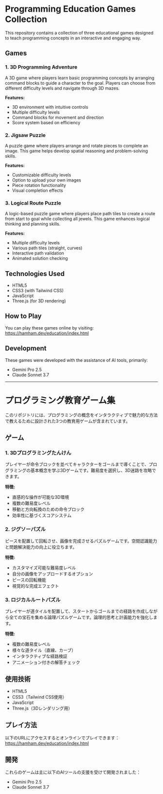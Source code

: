# Programming Education Games Collection

This repository contains a collection of three educational games designed to teach programming concepts in an interactive and engaging way.

## Games

### 1. 3D Programming Adventure

A 3D game where players learn basic programming concepts by arranging command blocks to guide a character to the goal. Players can choose from different difficulty levels and navigate through 3D mazes.

**Features:**
- 3D environment with intuitive controls
- Multiple difficulty levels
- Command blocks for movement and direction
- Score system based on efficiency

### 2. Jigsaw Puzzle

A puzzle game where players arrange and rotate pieces to complete an image. This game helps develop spatial reasoning and problem-solving skills.

**Features:**
- Customizable difficulty levels
- Option to upload your own images
- Piece rotation functionality
- Visual completion effects

### 3. Logical Route Puzzle

A logic-based puzzle game where players place path tiles to create a route from start to goal while collecting all jewels. This game enhances logical thinking and planning skills.

**Features:**
- Multiple difficulty levels
- Various path tiles (straight, curves)
- Interactive path validation
- Animated solution checking

## Technologies Used

- HTML5
- CSS3 (with Tailwind CSS)
- JavaScript
- Three.js (for 3D rendering)

## How to Play

You can play these games online by visiting:
https://hamham.dev/education/index.html

## Development

These games were developed with the assistance of AI tools, primarily:
- Gemini Pro 2.5
- Claude Sonnet 3.7

---

# プログラミング教育ゲーム集

このリポジトリには、プログラミングの概念をインタラクティブで魅力的な方法で教えるために設計された3つの教育用ゲームが含まれています。

## ゲーム

### 1. 3Dプログラミングたんけん

プレイヤーが命令ブロックを並べてキャラクターをゴールまで導くことで、プログラミングの基本概念を学ぶ3Dゲームです。難易度を選択し、3D迷路を攻略できます。

**特徴:**
- 直感的な操作が可能な3D環境
- 複数の難易度レベル
- 移動と方向転換のための命令ブロック
- 効率性に基づくスコアシステム

### 2. ジグソーパズル

ピースを配置して回転させ、画像を完成させるパズルゲームです。空間認識能力と問題解決能力の向上に役立ちます。

**特徴:**
- カスタマイズ可能な難易度レベル
- 自分の画像をアップロードするオプション
- ピースの回転機能
- 視覚的な完成エフェクト

### 3. ロジカルルートパズル

プレイヤーが道タイルを配置して、スタートからゴールまでの経路を作成しながら全ての宝石を集める論理パズルゲームです。論理的思考と計画能力を強化します。

**特徴:**
- 複数の難易度レベル
- 様々な道タイル（直線、カーブ）
- インタラクティブな経路検証
- アニメーション付きの解答チェック

## 使用技術

- HTML5
- CSS3（Tailwind CSS使用）
- JavaScript
- Three.js（3Dレンダリング用）

## プレイ方法

以下のURLにアクセスするとオンラインでプレイできます：
https://hamham.dev/education/index.html

## 開発

これらのゲームは主に以下のAIツールの支援を受けて開発されました：
- Gemini Pro 2.5
- Claude Sonnet 3.7
